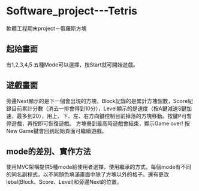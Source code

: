 # Software_project---Tetris
軟體工程期末project－俄羅斯方塊

## 起始畫面
  有1,2,3,4,5 五種Mode可以選擇，按Start就可開始遊戲。

## 遊戲畫面
  旁邊Next顯示的是下一個會出現的方塊，Block記錄的是累計方塊個數，Score紀錄目前累計分數（消去一排會得到10分），Level顯示的是速度（按A鍵減速S鍵加速，最多到20），用上、下、左、右方向鍵控制目前掉落的方塊移動。按鍵P可暫停遊戲，再按即可恢復遊戲。
  方塊疊到最高時遊戲會結束，顯示Game over! 按New Game鍵會回到起始頁面可繼續遊戲。

## mode的差別、實作方法
   使用MVC架構提供5種mode給使用者選擇，使用繼承的方式，每個mode有不同的同名副程式，以不同顏色填滿畫面中除了方塊以外的格子。還有更改lebal(Block、Score、Level)和旁邊Next的位置。
